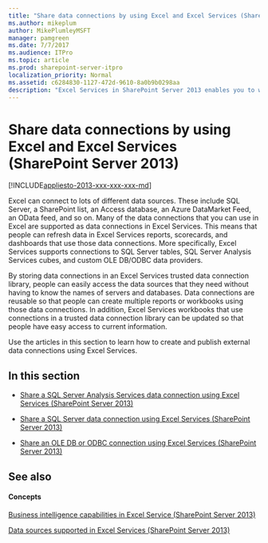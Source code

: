 ```yaml
---
title: "Share data connections by using Excel and Excel Services (SharePoint Server 2013)"
ms.author: mikeplum
author: MikePlumleyMSFT
manager: pamgreen
ms.date: 7/7/2017
ms.audience: ITPro
ms.topic: article
ms.prod: sharepoint-server-itpro
localization_priority: Normal
ms.assetid: c6284830-1127-472d-9610-8a0b9b0298aa
description: "Excel Services in SharePoint Server 2013 enables you to work with different external data sources to create reports, scorecards, and dashboards that remain up to date automatically."
---
```


# Share data connections by using Excel and Excel Services (SharePoint Server 2013)

[!INCLUDE[appliesto-2013-xxx-xxx-xxx-md](../includes/appliesto-2013-xxx-xxx-xxx-md.md)] 
  
Excel can connect to lots of different data sources. These include SQL Server, a SharePoint list, an Access database, an Azure DataMarket Feed, an OData feed, and so on. Many of the data connections that you can use in Excel are supported as data connections in Excel Services. This means that people can refresh data in Excel Services reports, scorecards, and dashboards that use those data connections. More specifically, Excel Services supports connections to SQL Server tables, SQL Server Analysis Services cubes, and custom OLE DB/ODBC data providers.
  
By storing data connections in an Excel Services trusted data connection library, people can easily access the data sources that they need without having to know the names of servers and databases. Data connections are reusable so that people can create multiple reports or workbooks using those data connections. In addition, Excel Services workbooks that use connections in a trusted data connection library can be updated so that people have easy access to current information.
  
Use the articles in this section to learn how to create and publish external data connections using Excel Services.
  
## In this section

- [Share a SQL Server Analysis Services data connection using Excel Services (SharePoint Server 2013)](share-a-sql-server-analysis-services-data-connection-using-excel-services-sharep.md)
    
- [Share a SQL Server data connection using Excel Services (SharePoint Server 2013)](share-a-sql-server-data-connection-using-excel-services-sharepoint-server-2013.md)
    
- [Share an OLE DB or ODBC connection using Excel Services (SharePoint Server 2013)](share-an-ole-db-or-odbc-connection-using-excel-services-sharepoint-server-2013.md)
    
## See also

#### Concepts

[Business intelligence capabilities in Excel Service (SharePoint Server 2013)](bi-capabilities-in-excel-and-excel-services.md)
  
[Data sources supported in Excel Services (SharePoint Server 2013)](data-sources-supported-in-excel-services-sharepoint-server-2013.md)

